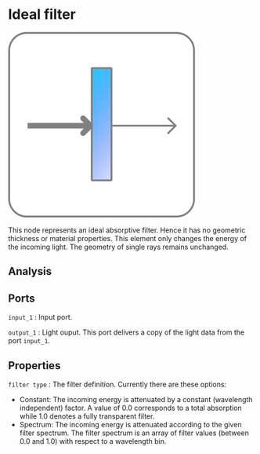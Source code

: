 # Ideal filter

![ideal filter icon](../images/icons/node_filter.svg)

This node represents an ideal absorptive filter. Hence it has no geometric thickness or material properties. This element only changes the energy of the incoming light. The geometry of single rays remains unchanged.

## Analysis

## Ports

`input_1`
: Input port.

`output_1`
: Light ouput. This port delivers a copy of the light data from the port `input_1`.

## Properties

`filter type`
: The filter definition. Currently there are these options:

- Constant: The incoming energy is attenuated by a constant (wavelength independent) factor. A value of 0.0 corresponds to a total absorption while 1.0 denotes a fully transparent filter.
- Spectrum: The incoming energy is attenuated according to the given filter spectrum. The filter spectrum is an array of filter values (between 0.0 and 1.0) with respect to a wavelength bin.
